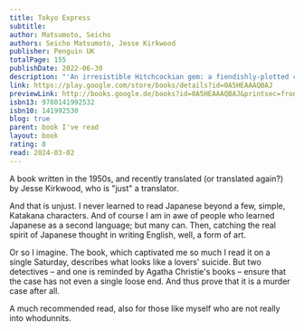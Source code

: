 ```yaml
---
title: Tokyo Express
subtitle: 
author: Matsumoto, Seicho
authors: Seicho Matsumoto, Jesse Kirkwood
publisher: Penguin UK
totalPage: 155
publishDate: 2022-06-30
description: "'An irresistible Hitchcockian gem: a fiendishly-plotted crime novel told in crisp, elegant prose' Paula Hawkins, author of The Girl on the Train 'Matsumoto was Japan's Agatha Christie' Laura Hackett, The Sunday Times 'It was a puzzle with no solution. But he did not lose heart.' In a rocky cove in the bay of Hakata, the bodies of a young and beautiful couple are discovered. Stood in the coast's wind and cold, the police see nothing to investigate: the flush of the couple's cheeks speaks clearly of cyanide, of a lovers' suicide. But in the eyes of two men, Torigai Jutaro, a senior detective, and Kiichi Mihara, a young gun from Tokyo, something is not quite right. Together, they begin to pick at the knot of a unique and calculated crime... Now widely available in English for the first time, Tokyo Express is celebrated around the world as Seicho Matsumoto's masterpiece - and as one of the most fiendish puzzles ever written."
link: https://play.google.com/store/books/details?id=0A5HEAAAQBAJ
previewLink: http://books.google.de/books?id=0A5HEAAAQBAJ&printsec=frontcover&dq=tokyo+express&hl=&as_pt=BOOKS&cd=2&source=gbs_api
isbn13: 9780141992532
isbn10: 141992530
blog: true
parent: book I've read
layout: book
rating: 8
read: 2024-03-02
---
```


A book written in the 1950s, and recently translated (or translated again?) by Jesse Kirkwood, who is "just" a translator.

And that is unjust. I never learned to read Japanese beyond a few, simple, Katakana characters.  And of course I am in awe of people who learned Japanese as a second language; but many can. Then, catching the real spirit of Japanese thought in writing English, well, a form of art.

Or so I imagine. The book, which captivated me so much I read it on a single Saturday, describes what looks like a lovers' suicide. But two detectives – and one is reminded by Agatha Christie's books – ensure that the case has not even a single loose end. And thus prove that it is a murder case after all.

A much recommended read, also for those like myself who are not really into whodunnits. 